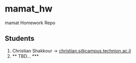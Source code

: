 # mamat_hw
mamat Homework Repo 

## Students
1. Christian Shakkour -> christian.s@campus.technion.ac.il
2. ** TBD... ***
